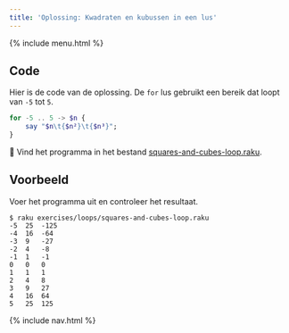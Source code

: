 ```yaml
---
title: 'Oplossing: Kwadraten en kubussen in een lus'
---
```


{% include menu.html %}

## Code

Hier is de code van de oplossing. De `for` lus gebruikt een bereik dat loopt van `-5` tot `5`.

```raku
for -5 .. 5 -> $n {
    say "$n\t{$n²}\t{$n³}";
}
```

🦋 Vind het programma in het bestand [squares-and-cubes-loop.raku](https://github.com/ash/raku-course/blob/master/exercises/loops/squares-and-cubes-loop.raku).

## Voorbeeld

Voer het programma uit en controleer het resultaat.

```console
$ raku exercises/loops/squares-and-cubes-loop.raku
-5	25	-125
-4	16	-64
-3	9	-27
-2	4	-8
-1	1	-1
0	0	0
1	1	1
2	4	8
3	9	27
4	16	64
5	25	125
```

{% include nav.html %}